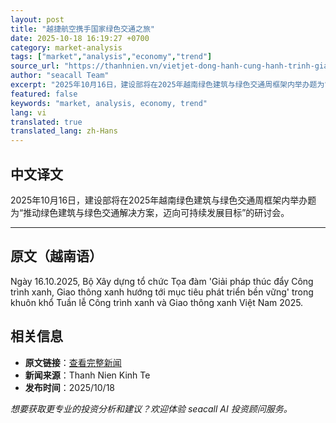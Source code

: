 ```yaml
---
layout: post
title: "越捷航空携手国家绿色交通之旅"
date: 2025-10-18 16:19:27 +0700
category: market-analysis
tags: ["market","analysis","economy","trend"]
source_url: "https://thanhnien.vn/vietjet-dong-hanh-cung-hanh-trinh-giao-thong-xanh-quoc-gia-185251018192237771.htm"
author: "seacall Team"
excerpt: "2025年10月16日，建设部将在2025年越南绿色建筑与绿色交通周框架内举办题为“推动绿色建筑与绿色交通解决方案，迈向可持续发展目标”的研讨会。..."
featured: false
keywords: "market, analysis, economy, trend"
lang: vi
translated: true
translated_lang: zh-Hans
---
```


## 中文译文

2025年10月16日，建设部将在2025年越南绿色建筑与绿色交通周框架内举办题为“推动绿色建筑与绿色交通解决方案，迈向可持续发展目标”的研讨会。

---

## 原文（越南语）

Ng&agrave;y 16.10.2025, Bộ X&acirc;y dựng tổ chức Tọa đ&agrave;m 'Giải ph&aacute;p th&uacute;c đẩy C&ocirc;ng tr&igrave;nh xanh, Giao th&ocirc;ng xanh hướng tới mục ti&ecirc;u ph&aacute;t triển bền vững' trong khu&ocirc;n khổ Tuần lễ C&ocirc;ng tr&igrave;nh xanh v&agrave; Giao th&ocirc;ng xanh Việt Nam 2025.

## 相关信息

- **原文链接**：[查看完整新闻](https://thanhnien.vn/vietjet-dong-hanh-cung-hanh-trinh-giao-thong-xanh-quoc-gia-185251018192237771.htm)
- **新闻来源**：Thanh Nien Kinh Te
- **发布时间**：2025/10/18

*想要获取更专业的投资分析和建议？欢迎体验 seacall AI 投资顾问服务。*